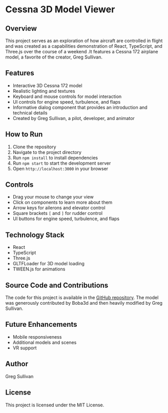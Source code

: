 # Cessna 3D Model Viewer

## Overview

This project serves as an exploration of how aircraft are controlled in flight and was created as a capabilities demonstration of React, TypeScript, and Three.js  over the course of a weekend .It features a Cessna 172 airplane model, a favorite of the creator, Greg Sullivan.

## Features

- Interactive 3D Cessna 172 model
- Realistic lighting and textures
- Keyboard and mouse controls for model interaction
- UI controls for engine speed, turbulence, and flaps
- Informative dialog component that provides an introduction and technical details
- Created by Greg Sullivan, a pilot, developer, and animator

## How to Run

1. Clone the repository
2. Navigate to the project directory
3. Run `npm install` to install dependencies
4. Run `npm start` to start the development server
5. Open `http://localhost:3000` in your browser

## Controls

- Drag your mouse to change your view
- Click on components to learn more about them
- Arrow keys for ailerons and elevator control
- Square brackets `[` and `]` for rudder control
- UI buttons for engine speed, turbulence, and flaps

## Technology Stack

- React
- TypeScript
- Three.js
- GLTFLoader for 3D model loading
- TWEEN.js for animations

## Source Code and Contributions

The code for this project is available in the [GitHub repository](https://github.com/GLSullivan/cessna). The model was generously contributed by Boba3d and then heavily modified by Greg Sullivan.

## Future Enhancements

- Mobile responsiveness
- Additional models and scenes
- VR support

## Author

Greg Sullivan

## License

This project is licensed under the MIT License.
